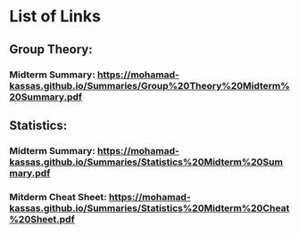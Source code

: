 # List of Links
## Group Theory:
### Midterm Summary: https://mohamad-kassas.github.io/Summaries/Group%20Theory%20Midterm%20Summary.pdf

## Statistics:
### Midterm Summary: https://mohamad-kassas.github.io/Summaries/Statistics%20Midterm%20Summary.pdf
### Mitderm Cheat Sheet: https://mohamad-kassas.github.io/Summaries/Statistics%20Midterm%20Cheat%20Sheet.pdf
